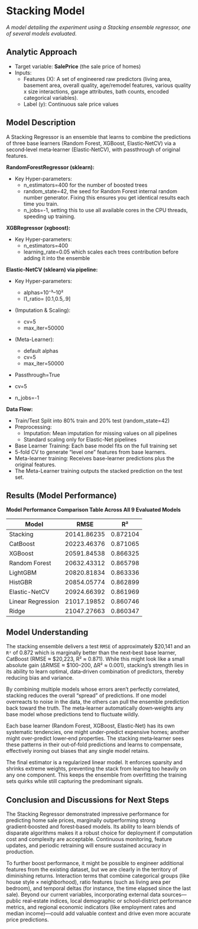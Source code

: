 # Stacking Model

*A model detailing the experiment using a Stacking ensemble regressor, one of several models evaluated.*

## Analytic Approach

* Target variable: **SalePrice** (the sale price of homes)
* Inputs:
    * Features (X): A set of engineered raw predictors (living area, basement area, overall quality, age/remodel features, various quality x size interactions, garage attributes, bath counts, encoded categorical variables).
    * Label (y): Continuous sale price values

## Model Description

A Stacking Regressor is an ensemble that learns to combine the predictions of three base learners (Random Forest, XGBoost, Elastic‑NetCV) via a second‑level meta‑learner (Elastic‑NetCV), with passthrough of original features.

**RandomForestRegressor (sklearn):** 

* Key Hyper-parameters:
    * n_estimators=400 for the number of boosted trees
    * random_state=42, the seed for Random Forest internal random number generator. Fixing this ensures you get identical results each time you train.
    * n_jobs=-1, setting this to use all available cores in the CPU threads, speeding up training.

**XGBRegressor (xgboost):** 

* Key Hyper-parameters:
    * n_estimators=400
    * learning_rate=0.05 which scales each trees contribution before adding it into the ensemble

**Elastic-NetCV (sklearn) via pipeline:** 

* Key Hyper-parameters:
    * alphas=10⁻³–10²
    * l1_ratio= [0.1,0.5,.9]

* (Imputation & Scaling): 
    * cv=5
    * max_iter=50000

* (Meta-Learner): 
    * default alphas
    * cv=5
    * max_iter=50000

* Passthrough=True
* cv=5
* n_jobs=-1

**Data Flow:**

* Train/Test Split into 80% train and 20% test (random_state=42)
* Preprocessing:
    * Imputation: Mean imputation for missing values on all pipelines
    * Standard scaling only for Elastic-Net pipelines
* Base Learner Training: Each base model fits on the full training set
* 5-fold CV to generate “level one” features from base learners.
* Meta-learner training: Receives base-learner predictions plus the original features.
* The Meta-Learner training outputs the stacked prediction on the test set.

## Results (Model Performance)

**Model Performance Comparison Table Across All 9 Evaluated Models**

| Model | RMSE | R² |
| --- | --- | --- |
| Stacking | 20141.86235 | 0.872104 |
| CatBoost | 20223.46376 | 0.871065 |
| XGBoost | 20591.84538 | 0.866325 |
| Random Forest | 20632.43312 | 0.865798 |
| LightGBM | 20820.81834 | 0.863336 |
| HistGBR | 20854.05774 | 0.862899 |
| Elastic-NetCV | 20924.66392 | 0.861969 |
| Linear Regression | 21017.19852 | 0.860746 |
| Ridge | 21047.27663 | 0.860347 |

## Model Understanding

The stacking ensemble delivers a test `RMSE` of approximately $20,141 and an `R²` of 0.872 which is marginally better than the next‑best base learner, CatBoost (RMSE ≈ $20,223, R² ≈ 0.871). While this might look like a small absolute gain (ΔRMSE ≈ $100–200, ΔR² ≈ 0.001), stacking’s strength lies in its ability to learn optimal, data‑driven combination of predictors, thereby reducing bias and variance.

By combining multiple models whose errors aren’t perfectly correlated, stacking reduces the overall “spread” of predictions. If one model overreacts to noise in the data, the others can pull the ensemble prediction back toward the truth. The meta‑learner automatically down‑weights any base model whose predictions tend to fluctuate wildly.

Each base learner (Random Forest, XGBoost, Elastic‑Net) has its own systematic tendencies, one might under-predict expensive homes; another might over-predict lower‑end properties. The stacking meta‑learner sees these patterns in their out‑of‑fold predictions and learns to compensate, effectively ironing out biases that any single model retains.

The final estimator is a regularized linear model. It enforces sparsity and shrinks extreme weights, preventing the stack from leaning too heavily on any one component. This keeps the ensemble from overfitting the training sets quirks while still capturing the predominant signals.


## Conclusion and Discussions for Next Steps

The Stacking Regressor demonstrated impressive performance for predicting home sale prices, marginally outperforming strong gradient‑boosted and forest‑based models. Its ability to learn blends of disparate algorithms makes it a robust choice for deployment if computation cost and complexity are acceptable. Continuous monitoring, feature updates, and periodic retraining will ensure sustained accuracy in production.

To further boost performance, it might be possible to engineer additional features from the existing dataset, but we are clearly in the territory of diminishing returns. Interaction terms that combine categorical groups (like house style × neighborhood), ratio features (such as living area per bedroom), and temporal deltas (for instance, the time elapsed since the last sale). Beyond our current variables, incorporating external data sources—public real‑estate indices, local demographic or school‑district performance metrics, and regional economic indicators (like employment rates and median income)—could add valuable context and drive even more accurate price predictions.
